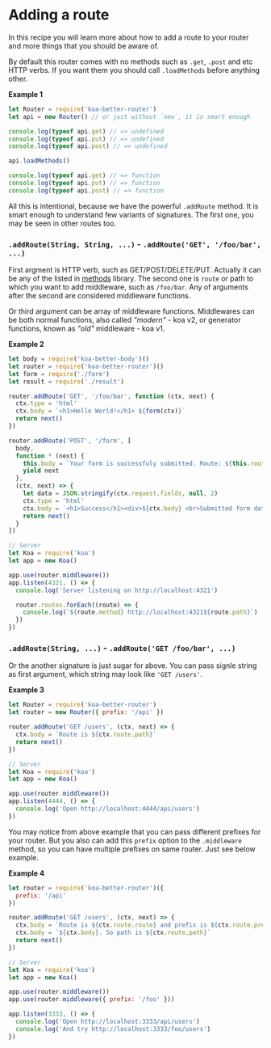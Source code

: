 # Adding a route

In this recipe you will learn more about how to add a route to your router and more things that you should be aware of.

By default this router comes with no methods such as `.get`, `.post` and etc HTTP verbs. If you want them you should call `.loadMethods` before anything other.

**Example 1**

```js
let Router = require('koa-better-router')
let api = new Router() // or just without `new`, it is smart enough

console.log(typeof api.get) // => undefined
console.log(typeof api.put) // => undefined
console.log(typeof api.post) // => undefined

api.loadMethods()

console.log(typeof api.get) // => function
console.log(typeof api.put) // => function
console.log(typeof api.post) // => function
```

All this is intentional, because we have the powerful `.addRoute` method. It is smart enough to understand few variants of signatures. The first one, you may be seen in other routes too.

### `.addRoute(String, String, ...)` - `.addRoute('GET', '/foo/bar', ...)`

First argment is HTTP verb, such as GET/POST/DELETE/PUT. Actually it can be any of the listed in [methods](http://ghub.io/methods) library. The second one is `route` or path to which you want to add middleware, such as `/foo/bar`. Any of arguments after the second are considered middleware functions. 

Or third argument can be array of middleware functions. Middlewares can be both normal functions, also called _"modern"_ - koa v2, or generator functions, known as _"old"_ middleware - koa v1.

**Example 2**

```js
let body = require('koa-better-body')()
let router = require('koa-better-router')()
let form = require('./form')
let result = require('./result')

router.addRoute('GET', '/foo/bar', function (ctx, next) {
  ctx.type = 'html'
  ctx.body = `<h1>Hello World!</h1> ${form(ctx)}`
  return next()
})

router.addRoute('POST', '/form', [
  body,
  function * (next) {
    this.body = `Your form is successfuly submitted. Route: ${this.route.path}.`
    yield next
  },
  (ctx, next) => {
    let data = JSON.stringify(ctx.request.fields, null, 2)
    ctx.type = 'html'
    ctx.body = `<h1>Success</h1><div>${ctx.body} <br>Submitted form data is ${data}</div>`
    return next()
  }
])

// Server
let Koa = require('koa')
let app = new Koa()

app.use(router.middleware())
app.listen(4321, () => {
  console.log('Server listening on http://localhost:4321')

  router.routes.forEach((route) => {
    console.log(`${route.method} http://localhost:4321${route.path}`)
  })
})
```

### `.addRoute(String, ...)` - `.addRoute('GET /foo/bar', ...)`

Or the another signature is just sugar for above. You can pass signle string as first argument, which string may look like `'GET /users'`.

**Example 3**

```js
let Router = require('koa-better-router')
let router = new Router({ prefix: '/api' })

router.addRoute('GET /users', (ctx, next) => {
  ctx.body = `Route is ${ctx.route.path}`
  return next()
})

// Server
let Koa = require('koa')
let app = new Koa()

app.use(router.middleware())
app.listen(4444, () => {
  console.log('Open http://localhost:4444/api/users')
})
```

You may notice from above example that you can pass different prefixes for your router. But you also can add this `prefix` option to the `.middleware` method, so you can have multiple prefixes on same router. Just see below example.

**Example 4**

```js
let router = require('koa-better-router')({
  prefix: '/api'
})

router.addRoute('GET /users', (ctx, next) => {
  ctx.body = `Route is ${ctx.route.route} and prefix is ${ctx.route.prefix}`
  ctx.body = `${ctx.body}. So path is ${ctx.route.path}`
  return next()
})

// Server
let Koa = require('koa')
let app = new Koa()

app.use(router.middleware())
app.use(router.middleware({ prefix: '/foo' }))

app.listen(3333, () => {
  console.log('Open http://localhost:3333/api/users')
  console.log('And try http://localhost:3333/foo/users')
})
```